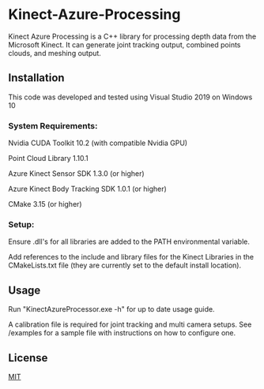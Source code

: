 # Kinect-Azure-Processing

Kinect Azure Processing is a C++ library for processing depth data from the Microsoft Kinect. It can generate joint tracking output, combined points clouds, and meshing output. 

## Installation
This code was developed and tested using Visual Studio 2019 on Windows 10
### System Requirements:
Nvidia CUDA Toolkit 10.2 (with compatible Nvidia GPU)

Point Cloud Library 1.10.1

Azure Kinect Sensor SDK 1.3.0 (or higher)

Azure Kinect Body Tracking SDK 1.0.1 (or higher)

CMake 3.15 (or higher)

### Setup:
Ensure .dll's for all libraries are added to the PATH environmental variable.

Add references to the include and library files for the Kinect Libraries in the CMakeLists.txt file (they are currently set to the default install location).


## Usage
Run "KinectAzureProcessor.exe -h" for up to date usage guide.

A calibration file is required for joint tracking and multi camera setups. See /examples for a sample file with instructions on how to configure one.


## License
[MIT](https://choosealicense.com/licenses/mit/)
